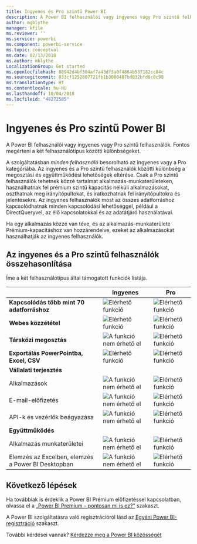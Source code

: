 ```yaml
---
title: Ingyenes és Pro szintű Power BI
description: A Power BI felhasználói vagy ingyenes vagy Pro szintű felhasználók. Fontos megérteni a két felhasználótípus közötti különbségeket.
author: mgblythe
manager: kfile
ms.reviewer: ''
ms.service: powerbi
ms.component: powerbi-service
ms.topic: conceptual
ms.date: 02/13/2018
ms.author: mblythe
LocalizationGroup: Get started
ms.openlocfilehash: 88942d4bf304af7a43df3a0f4864b537182cc84c
ms.sourcegitcommit: 833cf1252807721fb1b3000487bd032bfd6c8c98
ms.translationtype: HT
ms.contentlocale: hu-HU
ms.lasthandoff: 10/04/2018
ms.locfileid: "48272505"
---
```

# <a name="power-bi-free-vs-pro"></a>Ingyenes és Pro szintű Power BI

A Power BI felhasználói vagy ingyenes vagy Pro szintű felhasználók. Fontos megérteni a két felhasználótípus közötti különbségeket.

A szolgáltatásban *minden felhasználó* besorolható az ingyenes vagy a Pro kategóriába. Az ingyenes és a Pro szintű felhasználók közötti különbség a megosztási és együttműködési lehetőségek eltérése. Csak a Pro szintű felhasználók tehetnek közzé tartalmat alkalmazás-munkaterületeken, használhatnak fel prémium szintű kapacitás nélküli alkalmazásokat, oszthatnak meg irányítópultokat, és iratkozhatnak fel irányítópultokra és jelentésekre. Az ingyenes felhasználók most az összes adatforráshoz kapcsolódhatnak minden kapcsolódási lehetőséggel, például a DirectQueryvel, az élő kapcsolatokkal és az adatátjáró használatával.

Ha egy alkalmazás közzé van téve, és az alkalmazás-munkaterülete Prémium-kapacitáshoz van hozzárendelve, ezeket az alkalmazásokat használhatják az ingyenes felhasználók.

## <a name="free-vs-pro-comparison"></a>Az ingyenes és a Pro szintű felhasználók összehasonlítása
Íme a két felhasználótípus által támogatott funkciók listája.

|  | Ingyenes | Pro |
| --- | --- | --- |
| **Kapcsolódás több mint 70 adatforráshoz** |![Elérhető funkció](media/features-license-type/available.png) |![Elérhető funkció](media/features-license-type/available.png) |
| **Webes közzététel** |![Elérhető funkció](media/features-license-type/available.png) |![Elérhető funkció](media/features-license-type/available.png) |
| **Társközi megosztás** |![A funkció nem érhető el](media/features-license-type/not-available.png) |![Elérhető funkció](media/features-license-type/available.png) |
| **Exportálás PowerPointba, Excel, CSV** |![Elérhető funkció](media/features-license-type/available.png) |![Elérhető funkció](media/features-license-type/available.png) |
| **Vállalati terjesztés** | | |
| Alkalmazások |![A funkció nem érhető el](media/features-license-type/not-available.png) |![Elérhető funkció](media/features-license-type/available.png) |
| E-mail-előfizetés |![A funkció nem érhető el](media/features-license-type/not-available.png) |![Elérhető funkció](media/features-license-type/available.png) |
| API-k és vezérlők beágyazása |![A funkció nem érhető el](media/features-license-type/not-available.png) |![Elérhető funkció](media/features-license-type/available.png) |
| **Együttműködés** | | |
| Alkalmazás munkaterületei |![A funkció nem érhető el](media/features-license-type/not-available.png) |![Elérhető funkció](media/features-license-type/available.png) |
| Elemzés az Excelben, elemzés a Power BI Desktopban |![A funkció nem érhető el](media/features-license-type/not-available.png) |![Elérhető funkció](media/features-license-type/available.png) |

## <a name="next-steps"></a>Következő lépések

Ha továbbiak is érdeklik a Power BI Prémium előfizetéssel kapcsolatban, olvassa el a [„Power BI Premium – pontosan mi is ez?”](service-premium.md) szakaszt.

A Power BI szolgáltatásra való regisztrációról lásd az [Egyéni Power BI-regisztráció](service-self-service-signup-for-power-bi.md) szakaszt.

További kérdései vannak? [Kérdezze meg a Power BI közösségét](https://community.powerbi.com/)